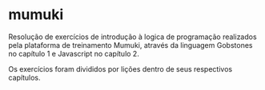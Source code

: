 # mumuki
Resolução de exercícios de introdução à logica de programação realizados pela plataforma de treinamento Mumuki, através da linguagem Gobstones no capítulo 1 e Javascript no capítulo 2.

Os exercícios foram divididos por lições dentro de seus respectivos capítulos.
